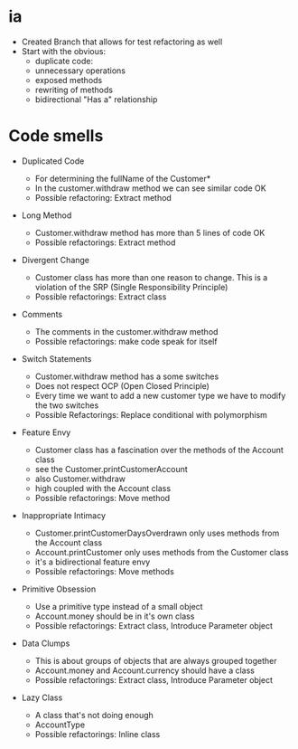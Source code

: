# ia


- Created Branch that allows for test refactoring as well
- Start with the obvious:
	- duplicate code:
	- unnecessary operations
	- exposed methods
	- rewriting of methods
	- bidirectional "Has a" relationship
	


# Code smells

- Duplicated Code
  - For determining the fullName of the Customer*
  - In the customer.withdraw method we can see similar code OK
  - Possible refactoring: Extract method

- Long Method
  - Customer.withdraw method has more than 5 lines of code OK
  - Possible refactorings: Extract method

- Divergent Change
  - Customer class has more than one reason to change. This is a violation of the SRP (Single Responsibility Principle)
  - Possible refactorings: Extract class

- Comments
  - The comments in the customer.withdraw method
  - Possible refactorings: make code speak for itself

- Switch Statements
  - Customer.withdraw method has a some switches
  - Does not respect OCP (Open Closed Principle)
  - Every time we want to add a new customer type we have to modify the two switches
  - Possible Refactorings: Replace conditional with polymorphism

- Feature Envy
  - Customer class has a fascination over the methods of the Account class
  - see the Customer.printCustomerAccount
  - also Customer.withdraw
  - high coupled with the Account class
  - Possible refactorings: Move method

- Inappropriate Intimacy
  - Customer.printCustomerDaysOverdrawn only uses methods from the Account class
  - Account.printCustomer only uses methods from the Customer class
  - it's a bidirectional feature envy
  - Possible refactorings: Move methods

- Primitive Obsession
  - Use a primitive type instead of a small object
  - Account.money should be in it's own class
  - Possible refactorings: Extract class, Introduce Parameter object

- Data Clumps
  - This is about groups of objects that are always grouped together
  - Account.money and Account.currency should have a class
  - Possible refactorings: Extract class, Introduce Parameter object

- Lazy Class
  - A class that's not doing enough
  - AccountType
  - Possible refactorings: Inline class